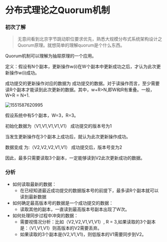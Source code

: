 # 分布式理论之Quorum机制

### 初次了解

> 无意间看到北京字节跳动职位要求优先，熟悉大规模分布式系统架构设计之Quorum原理。就想简单的理解quorum是个什么东西。

Quorum机制可以理解为抽屉原理的一个应用。

定义：假设有N个副本，更新操作w(i)在W个副本中更新成功之后，才认为此次更新操作w(i)成功。

成功提交的更新操作对应的数据为 成功提交的数据。对于读操作而言，至少需要读R个副本才能读到此次更新的数据。其中，w+R>N,即W和R有重叠。一般，W+R = N+1.

![1551587620995](C:\Users\sunyk\AppData\Local\Temp\1551587620995.png)

假设系统中有5个副本，W=3，R=3。

初始化数据为（V1,V1,V1,V1,V1） 成功提交的版本号为1

当发生更新操作在3个副本上成功后，就认为此次更新操作成功。

数据变成 为:（V2,V2,V2,V1,V1） 成功提交后，版本号变为2

因此，最多只需要读取3个副本，一定能够读到V2此次更新成功的数据。

### 分析

* 如何读取最新的数据：
  * 在已经知道最近成功提交的数据版本号的前提下，最多读R个副本就可以读到最新数据
* 如何确定最高版本号的数据是一个成功提交的数据：
  * 读取其他的副本，一直读到最高版本号副本出现了W次。
* 如何处理同步过程中冲突的数据：
  * 需要视情况分析：比如（V2,V2,V1,V1,V1）, R = 3,如果读取的3个副本是：（V1,V1,V1）则高版本的V2需要丢弃。
  * 如果读取的3个副本是(V2,V1,V1)，则低版本的V1需要同步到V2。














